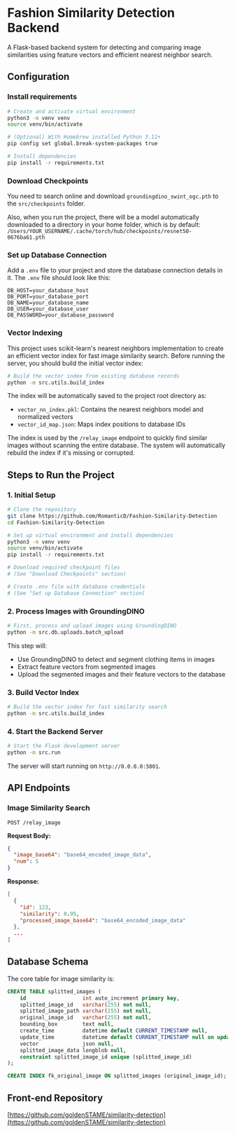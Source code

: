 # Fashion Similarity Detection Backend

A Flask-based backend system for detecting and comparing image similarities using feature vectors and efficient nearest neighbor search.

## Configuration

### Install requirements
```bash
# Create and activate virtual environment
python3 -m venv venv
source venv/bin/activate

# (Optional) With Homebrew installed Python 3.11+
pip config set global.break-system-packages true

# Install dependencies
pip install -r requirements.txt
```

### Download Checkpoints
You need to search online and download `groundingdino_swint_ogc.pth` to the `src/checkpoints` folder.

Also, when you run the project, there will be a model automatically downloaded to a directory in your home folder, which is by default: 
`/Users/YOUR_USERNAME/.cache/torch/hub/checkpoints/resnet50-0676ba61.pth`

### Set up Database Connection
Add a `.env` file to your project and store the database connection details in it. The `.env` file should look like this:
```plaintext
DB_HOST=your_database_host
DB_PORT=your_database_port
DB_NAME=your_database_name
DB_USER=your_database_user
DB_PASSWORD=your_database_password
```

### Vector Indexing
This project uses scikit-learn's nearest neighbors implementation to create an efficient vector index for fast image similarity search. Before running the server, you should build the initial vector index:

```bash
# Build the vector index from existing database records
python -m src.utils.build_index
```

The index will be automatically saved to the project root directory as:
- `vector_nn_index.pkl`: Contains the nearest neighbors model and normalized vectors
- `vector_id_map.json`: Maps index positions to database IDs

The index is used by the `/relay_image` endpoint to quickly find similar images without scanning the entire database. The system will automatically rebuild the index if it's missing or corrupted.

## Steps to Run the Project

### 1. Initial Setup
```bash
# Clone the repository
git clone https://github.com/RomanticD/Fashion-Similarity-Detection
cd Fashion-Similarity-Detection

# Set up virtual environment and install dependencies
python3 -m venv venv
source venv/bin/activate
pip install -r requirements.txt

# Download required checkpoint files
# (See "Download Checkpoints" section)

# Create .env file with database credentials
# (See "Set up Database Connection" section)
```

### 2. Process Images with GroundingDINO
```bash
# First, process and upload images using GroundingDINO
python -m src.db.uploads.batch_upload
```

This step will:
- Use GroundingDINO to detect and segment clothing items in images
- Extract feature vectors from segmented images
- Upload the segmented images and their feature vectors to the database

### 3. Build Vector Index
```bash
# Build the vector index for fast similarity search
python -m src.utils.build_index
```

### 4. Start the Backend Server
```bash
# Start the Flask development server
python -m src.run
```

The server will start running on `http://0.0.0.0:5001`.

## API Endpoints

### Image Similarity Search
```
POST /relay_image
```

**Request Body:**
```json
{
  "image_base64": "base64_encoded_image_data",
  "num": 5
}
```

**Response:**
```json
[
  {
    "id": 123,
    "similarity": 0.95,
    "processed_image_base64": "base64_encoded_image_data"
  },
  ...
]
```

## Database Schema

The core table for image similarity is:

```sql
CREATE TABLE splitted_images (
    id                  int auto_increment primary key,
    splitted_image_id   varchar(255) not null,
    splitted_image_path varchar(255) not null,
    original_image_id   varchar(255) not null,
    bounding_box        text null,
    create_time         datetime default CURRENT_TIMESTAMP null,
    update_time         datetime default CURRENT_TIMESTAMP null on update CURRENT_TIMESTAMP,
    vector              json null,
    splitted_image_data longblob null,
    constraint splitted_image_id unique (splitted_image_id)
);

CREATE INDEX fk_original_image ON splitted_images (original_image_id);
```

## Front-end Repository
[https://github.com/goldenSTAME/similarity-detection](https://github.com/goldenSTAME/similarity-detection)
